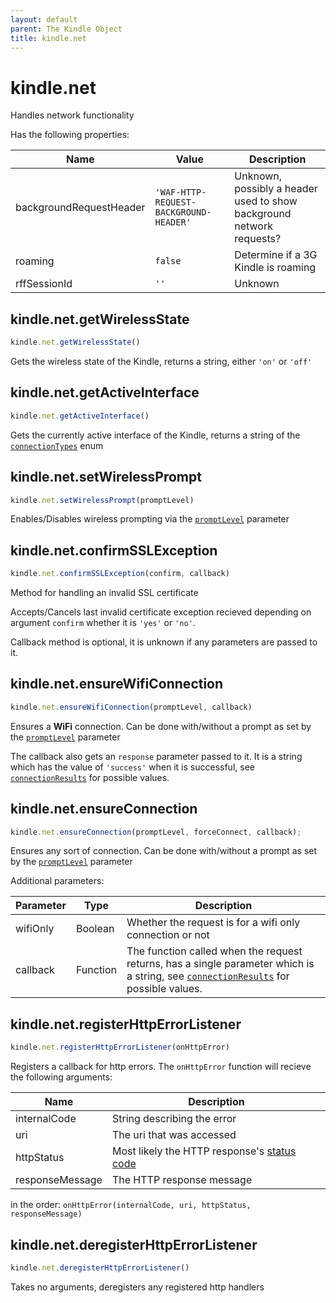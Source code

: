 ```yaml
---
layout: default
parent: The Kindle Object
title: kindle.net
---
```


# kindle.net
Handles network functionality

Has the following properties:

| Name                    | Value                                  | Description                                                          |
|-------------------------|----------------------------------------|----------------------------------------------------------------------|
| backgroundRequestHeader | `'WAF-HTTP-REQUEST-BACKGROUND-HEADER'` | Unknown, possibly a header used to show background network requests? |
| roaming                 | `false`                                | Determine if a 3G Kindle is roaming                                  |
| rffSessionId            | `''`                                   | Unknown                                                              |



## kindle.net.getWirelessState
~~~js
kindle.net.getWirelessState()
~~~

Gets the wireless state of the Kindle, returns a string, either `'on'` or `'off'`


## kindle.net.getActiveInterface
~~~js
kindle.net.getActiveInterface()
~~~

Gets the currently active interface of the Kindle, returns a string of the [`connectionTypes`](./enums#connectiontypes) enum


## kindle.net.setWirelessPrompt
~~~js
kindle.net.setWirelessPrompt(promptLevel)
~~~

Enables/Disables wireless prompting via the [`promptLevel`](./enums#connectionpromptlevels) parameter


## kindle.net.confirmSSLException
~~~js
kindle.net.confirmSSLException(confirm, callback)
~~~
Method for handling an invalid SSL certificate

Accepts/Cancels last invalid certificate exception recieved depending on argument `confirm` whether it is `'yes'` or `'no'`.

Callback method is optional, it is unknown if any parameters are passed to it.


## kindle.net.ensureWifiConnection
~~~js
kindle.net.ensureWifiConnection(promptLevel, callback)
~~~

Ensures a **WiFi** connection. Can be done with/without a prompt as set by the [`promptLevel`](./enums#connectionpromptlevels) parameter

The callback also gets an `response` parameter passed to it. It is a string which has the value of `'success'` when it is successful, see [`connectionResults`](#connectionresults) for possible values.


## kindle.net.ensureConnection
~~~js
kindle.net.ensureConnection(promptLevel, forceConnect, callback);
~~~

Ensures any sort of connection. Can be done with/without a prompt as set by the [`promptLevel`](./enums#connectionpromptlevels) parameter

Additional parameters:

| Parameter | Type     | Description                                                                                                                                                                                        |
|-----------|----------|----------------------------------------------------------------------------------------------------------------------------------------------------------------------------------------------------|
| wifiOnly  | Boolean  | Whether the request is for a wifi only connection or not                                                                                                                                           |
| callback  | Function | The function called when the request returns, has a single parameter which is a string, see [`connectionResults`](./enums#connectionresults) for possible values. |


## kindle.net.registerHttpErrorListener
~~~js
kindle.net.registerHttpErrorListener(onHttpError)
~~~

Registers a callback for http errors.
The `onHttpError` function will recieve the following arguments:

| Name            | Description                                                                                             |
|-----------------|---------------------------------------------------------------------------------------------------------|
| internalCode    | String describing the error                                                                             |
| uri             | The uri that was accessed                                                                               |
| httpStatus      | Most likely the HTTP response's [status code](https://developer.mozilla.org/en-US/docs/Web/HTTP/Status) |
| responseMessage | The HTTP response message                                                                               |

in the order: `onHttpError(internalCode, uri, httpStatus, responseMessage)`


## kindle.net.deregisterHttpErrorListener
~~~js
kindle.net.deregisterHttpErrorListener()
~~~

Takes no arguments, deregisters any registered http handlers